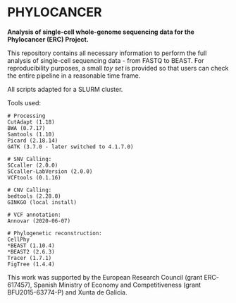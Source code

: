 # PHYLOCANCER
**Analysis of single-cell whole-genome sequencing data for the Phylocancer (ERC) Project.**

This repository contains all necessary information to perform the full analysis of single-cell sequencing data - from FASTQ to BEAST.
For reproducibility purposes, a small _toy set_ is provided so that users can check the entire pipeline in a reasonable time frame.

All scripts adapted for a SLURM cluster.

Tools used:

```
# Processing
CutAdapt (1.18)
BWA (0.7.17)
Samtools (1.10)
Picard (2.18.14)
GATK (3.7.0 - later switched to 4.1.7.0)

# SNV Calling:
SCcaller (2.0.0)
SCcaller-LabVersion (2.0.0)
VCFtools (0.1.16)

# CNV Calling:
bedtools (2.28.0)
GINKGO (local install)

# VCF annotation:
Annovar (2020-06-07)

# Phylogenetic reconstruction:
CellPhy
*BEAST (1.10.4)
*BEAST2 (2.6.3)
Tracer (1.7.1)
FigTree (1.4.4)
```

This work was supported by the European Research Council (grant ERC-617457), Spanish Ministry of Economy and Competitiveness (grant BFU2015-63774-P) and Xunta de Galicia.
